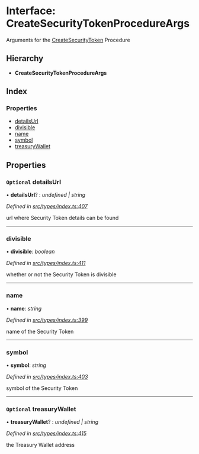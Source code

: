 # Interface: CreateSecurityTokenProcedureArgs

Arguments for the [CreateSecurityToken](../enums/_types_index_.proceduretype.md#createsecuritytoken) Procedure

## Hierarchy

* **CreateSecurityTokenProcedureArgs**

## Index

### Properties

* [detailsUrl](_types_index_.createsecuritytokenprocedureargs.md#optional-detailsurl)
* [divisible](_types_index_.createsecuritytokenprocedureargs.md#divisible)
* [name](_types_index_.createsecuritytokenprocedureargs.md#name)
* [symbol](_types_index_.createsecuritytokenprocedureargs.md#symbol)
* [treasuryWallet](_types_index_.createsecuritytokenprocedureargs.md#optional-treasurywallet)

## Properties

### `Optional` detailsUrl

• **detailsUrl**? : *undefined | string*

*Defined in [src/types/index.ts:407](https://github.com/PolymathNetwork/polymath-sdk/blob/fb8c7c9/src/types/index.ts#L407)*

url where Security Token details can be found

___

###  divisible

• **divisible**: *boolean*

*Defined in [src/types/index.ts:411](https://github.com/PolymathNetwork/polymath-sdk/blob/fb8c7c9/src/types/index.ts#L411)*

whether or not the Security Token is divisible

___

###  name

• **name**: *string*

*Defined in [src/types/index.ts:399](https://github.com/PolymathNetwork/polymath-sdk/blob/fb8c7c9/src/types/index.ts#L399)*

name of the Security Token

___

###  symbol

• **symbol**: *string*

*Defined in [src/types/index.ts:403](https://github.com/PolymathNetwork/polymath-sdk/blob/fb8c7c9/src/types/index.ts#L403)*

symbol of the Security Token

___

### `Optional` treasuryWallet

• **treasuryWallet**? : *undefined | string*

*Defined in [src/types/index.ts:415](https://github.com/PolymathNetwork/polymath-sdk/blob/fb8c7c9/src/types/index.ts#L415)*

the Treasury Wallet address
